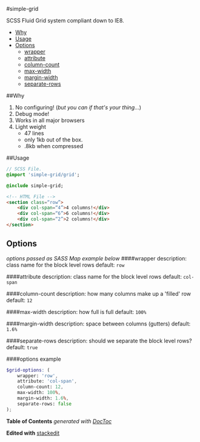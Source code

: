 #simple-grid

SCSS Fluid Grid system compliant down to IE8.

- [Why](#why)
- [Usage](#usage)
- [Options](#options)
	- [wrapper](#wrapper)
	- [attribute](#attribute)
	- [column-count](#column-count)
	- [max-width](#max-width)
	- [margin-width](#margin-width)
	- [separate-rows](#separate-rows)

##Why
1. No configuring! (*but you can if that's your thing…*)
2. Debug mode!
3. Works in all major browsers
4. Light weight
    - 47 lines
    - only 1kb out of the box.
    - .8kb when compressed

##Usage
```sass
// SCSS File.
@import 'simple-grid/grid';

@include simple-grid;
```

```html
<!-- HTML File -->
<section class=“row”>
    <div col-span=“4”>4 columns!</div>
    <div col-span=“6”>6 columns!</div>
    <div col-span=“2”>2 columns!</div>
</section>
```

## Options
*options passed as  SASS Map example below*
####wrapper
description: class name for the block level rows
default: `row`

####attribute
description: class name for the block level rows
default: `col-span`

####column-count
description: how many columns make up a 'filled' row
default: `12`

####max-width
description: how full is full
default: `100%`

####margin-width
description: space between columns (gutters)
default: `1.6%`

####separate-rows
description: should we separate the block level rows?
default: `true`

####options example
```scss
$grid-options: (
    wrapper: 'row',
    attribute: 'col-span',
    column-count: 12,
    max-width: 100%,
    margin-width: 1.6%,
    separate-rows: false
);
```

**Table of Contents**  *generated with [DocToc](http://doctoc.herokuapp.com/)*

**Edited with** [stackedit](https://stackedit.io/)
